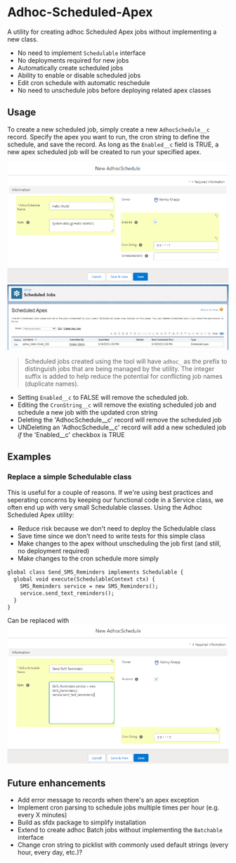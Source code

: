 # Adhoc-Scheduled-Apex
A utility for creating adhoc Scheduled Apex jobs without implementing a new class.

- No need to implement `Schedulable` interface
- No deployments required for new jobs
- Automatically create scheduled jobs
- Ability to enable or disable scheduled jobs
- Edit cron schedule with automatic reschedule
- No need to unschedule jobs before deploying related apex classes

## Usage
To create a new scheduled job, simply create a new `AdhocSchedule__c` record. Specify the apex you want to run, 
the cron string to define the schedule, and save the record. As long as the `Enabled__c` field is TRUE, a new 
apex scheduled job will be created to run your specified apex.

![img_1.png](img_1.png)
![img_2.png](img_2.png)
> Scheduled jobs created using the tool will have `adhoc_` as the prefix to distinguish jobs that are being managed by the utility. The integer suffix is added to help reduce the potential for conflicting job names (duplicate names).

- Setting `Enabled__c` to FALSE will remove the scheduled job.
- Editing the `CronString__c` will remove the existing scheduled job and schedule a new job with the updated cron string
- Deleting the 'AdhocSchedule__c' record will remove the scheduled job
- UNDeleting an 'AdhocSchedule__c' record will add a new scheduled job _if_ the 'Enabled__c' checkbox is TRUE

## Examples

### Replace a simple Schedulable class
This is useful for a couple of reasons. If we're using best practices and seperating concerns by keeping our functional code in a Service class,
we often end up with very small Schedulable classes. Using the Adhoc Scheduled Apex utility:
- Reduce risk because we don't need to deploy the Schedulable class
- Save time since we don't need to write tests for this simple class
- Make changes to the apex without unscheduling the job first (and still, no deployment required)
- Make changes to the cron schedule more simply
```
global class Send_SMS_Reminders implements Schedulable {
  global void execute(SchedulableContext ctx) {
    SMS_Reminders service = new SMS_Reminders();
    service.send_text_reminders();
  }
}
```
Can be replaced with
![img_3.png](img_3.png)

## Future enhancements  
- Add error message to records when there's an apex exception
- Implement cron parsing to schedule jobs multiple times per hour (e.g. every X minutes)
- Build as sfdx package to simplify installation
- Extend to create adhoc Batch jobs without implementing the `Batchable` interface
- Change cron string to picklist with commonly used default strings (every hour, every day, etc.)?

